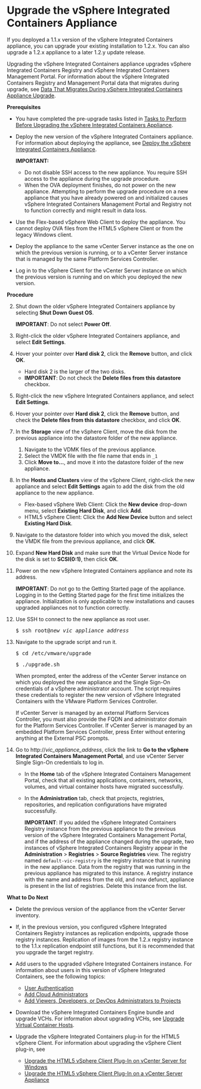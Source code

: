 # Upgrade the vSphere Integrated Containers Appliance

If you deployed a 1.1.x version of the vSphere Integrated Containers appliance, you can upgrade your existing installation to 1.2.x. You can also upgrade a 1.2.x appliance to a later 1.2.y update release.

Upgrading the vSphere Integrated Containers appliance upgrades vSphere Integrated Containers Registry and vSphere Integrated Containers Management Portal. For information about the vSphere Integrated Containers Registry and Management Portal data that migrates during upgrade, see [Data That Migrates During vSphere Integrated Containers Appliance Upgrade](upgrade_data.md).

**Prerequisites**

- You have completed the pre-upgrade tasks listed in [Tasks to Perform Before Upgrading the vSphere Integrated Containers Appliance](pre_upgrade_tasks.md).
- Deploy the new version of the vSphere Integrated Containers appliance. For information about deploying the appliance, see [Deploy the vSphere Integrated Containers Appliance](deploy_vic_appliance.md).

    **IMPORTANT:**
    - Do not disable SSH access to the new appliance. You require SSH access to the appliance during the upgrade procedure.
    -  When the OVA deployment finishes, do not power on the new appliance. Attempting to perform the upgrade procedure on a new appliance that you have already powered on and initialized causes vSphere Integrated Containers Management Portal and Registry not to function correctly and might result in data loss. 

- Use the Flex-based vSphere Web Client to deploy the appliance. You cannot deploy OVA files from the HTML5 vSphere Client or from the legacy Windows client.
- Deploy the appliance to the same vCenter Server instance as the one on which the previous version is running, or to a vCenter Server instance that is managed by the same Platform Services Controller.
- Log in to the vSphere Client for the vCenter Server instance on which the previous version is running and on which you deployed the new version. 

**Procedure**

2. Shut down the older vSphere Integrated Containers appliance by selecting **Shut Down Guest OS**.

     **IMPORTANT**: Do not select **Power Off**.
4. Right-click the older vSphere Integrated Containers appliance, and select **Edit Settings**.
5. Hover your pointer over **Hard disk 2**, click the **Remove** button, and click **OK**.

     - Hard disk 2 is the larger of the two disks.
     - **IMPORTANT**: Do not check the **Delete files from this datastore** checkbox.

5. Right-click the new vSphere Integrated Containers appliance, and select **Edit Settings**.
5. Hover your pointer over **Hard disk 2**, click the **Remove** button, and check the **Delete files from this datastore** checkbox, and click **OK**.
6. In the **Storage** view of the vSphere Client, move the disk from the previous appliance into the datastore folder of the new appliance.

     1. Navigate to the VDMK files of the previous appliance.
     2. Select the VMDK file with the file name that ends in `_1`
     3. Click **Move to...**, and move it into the datastore folder of the new appliance.
5. In the **Hosts and Clusters** view of the vSphere Client, right-click the new appliance and select **Edit Settings** again to add the disk from the old appliance to the new appliance. 

   - Flex-based vSphere Web Client: Click the **New device** drop-down menu, select **Existing Hard Disk**, and click **Add**.
   - HTML5 vSphere Client: Click the **Add New Device** button and select **Existing Hard Disk**. 
6. Navigate to the datastore folder into which you moved the disk, select the VMDK file from the previous appliance, and click **OK**.
7. Expand **New Hard Disk** and make sure that the Virtual Device Node for the disk is set to **SCSI(0:1)**, then click **OK**.
9. Power on the new vSphere Integrated Containers appliance and note its address.

    **IMPORTANT**: Do not go to the Getting Started page of the appliance. Logging in to the Getting Started page for the first time initializes the appliance. Initialization is only applicable to new installations and causes upgraded appliances not to function correctly. 
10. Use SSH to connect to the new appliance as root user.

    <pre>$ ssh root@<i>new_vic_appliance_address</i></pre>

11. Navigate to the upgrade script and run it. 

    <pre>$ cd /etc/vmware/upgrade</pre>
    <pre>$ ./upgrade.sh</i></pre>

     When prompted, enter the address of the vCenter Server instance on which you deployed the new appliance and the Single Sign-On credentials of a vSphere administrator account. The script requires these credentials to register the new version of vSphere Integrated Containers with the VMware Platform Services Controller.

     If vCenter Server is managed by an external Platform Services Controller, you must also provide the FQDN and administrator domain for the Platform Services Controller. If vCenter Server is managed by an embedded Platform Services Controller, press Enter without entering anything at the External PSC prompts.

11. Go to http://<i>vic_appliance_address</i>, click the link to **Go to the vSphere Integrated Containers Management Portal**, and use vCenter Server Single Sign-On credentials to log in.

     - In the **Home** tab of the vSphere Integrated Containers Management Portal, check that all existing applications, containers, networks, volumes, and virtual container hosts have migrated successfully.
     - In the **Administration** tab, check that projects, registries, repositories, and replication configurations have migrated successfully.
        
        **IMPORTANT**: If you added the vSphere Integrated Containers Registry instance from the previous appliance to the previous version of the vSphere Integrated Containers Management Portal,  and if the address of the appliance changed during the upgrade, two instances of vSphere Integrated Containers Registry appear in the **Administration** > **Registries** > **Source Registries** view. The registry named `default-vic-registry` is the registry instance that is running in the new appliance. Data from the registry that was running in the previous appliance has migrated to this instance. A registry instance with the name and address from the old, and now defunct, appliance is present in the list of registries. Delete this instance from the list.

**What to Do Next**

- Delete the previous version of the appliance from the vCenter Server inventory.
- If, in the previous version, you configured vSphere Integrated Containers Registry instances as replication endpoints, upgrade those registry instances. Replication of images from the 1.2.x registry instance to the 1.1.x replication endpoint still functions, but it is recommended that you upgrade the target registry.
- Add users to the upgraded vSphere Integrated Containers instance. For information about users in this version of vSphere Integrated Containers, see the following topics:

  - [User Authentication](../vic_overview/introduction.md#authentication)
  - [Add Cloud Administrators](../vic_cloud_admin/add_cloud_admins.md)
  - [Add Viewers, Developers, or DevOps Administrators to Projects](../vic_cloud_admin/add_users.md)
- Download the vSphere Integrated Containers Engine bundle and upgrade VCHs. For information about upgrading VCHs, see [Upgrade Virtual Container Hosts](upgrade_vch.md).
- Upgrade the vSphere Integrated Containers plug-in for the HTML5 vSphere Client. For information about upgrading the vSphere Client plug-in, see 

   - [Upgrade the HTML5 vSphere Client Plug-In on vCenter Server for Windows](upgrade_h5_plugin_windows.md)
   - [Upgrade the HTML5 vSphere Client Plug-In on a vCenter Server Appliance](upgrade_h5_plugin_vcsa.md)